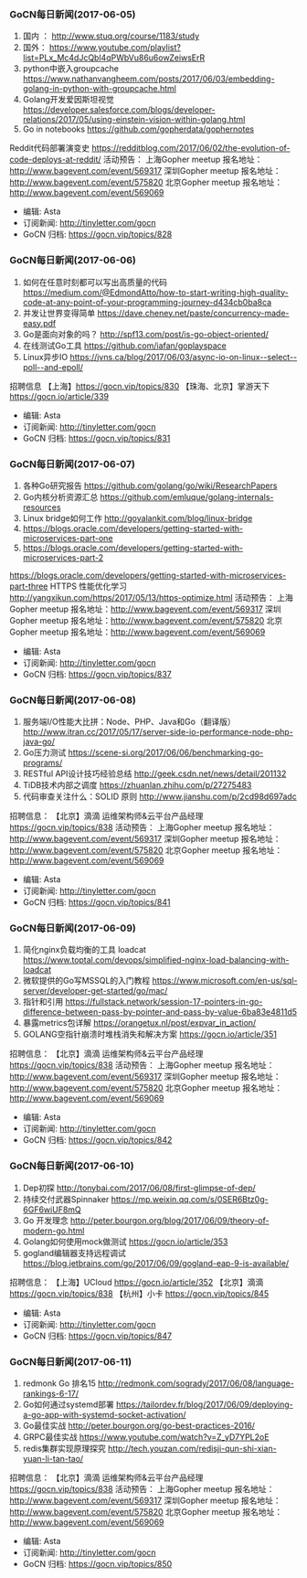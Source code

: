 ### GoCN每日新闻(2017-06-05)

1. 国内 ： http://www.stuq.org/course/1183/study
2. 国外： https://www.youtube.com/playlist?list=PLx_Mc4dJcQbl4qPWbVu86u6owZeiwsErR
3. python中嵌入groupcache https://www.nathanvangheem.com/posts/2017/06/03/embedding-golang-in-python-with-groupcache.html
4. Golang开发爱因斯坦视觉 https://developer.salesforce.com/blogs/developer-relations/2017/05/using-einstein-vision-within-golang.html
5. Go in notebooks https://github.com/gopherdata/gophernotes

Reddit代码部署演变史 https://redditblog.com/2017/06/02/the-evolution-of-code-deploys-at-reddit/
活动预告：
上海Gopher meetup 报名地址：http://www.bagevent.com/event/569317
深圳Gopher meetup 报名地址：http://www.bagevent.com/event/575820
北京Gopher meetup 报名地址：http://www.bagevent.com/event/569069

* 编辑: Asta
* 订阅新闻: http://tinyletter.com/gocn
* GoCN 归档: https://gocn.vip/topics/828

### GoCN每日新闻(2017-06-06)

1. 如何在任意时刻都可以写出高质量的代码 https://medium.com/@EdmondAtto/how-to-start-writing-high-quality-code-at-any-point-of-your-programming-journey-d434cb0ba8ca
2. 并发让世界变得简单 https://dave.cheney.net/paste/concurrency-made-easy.pdf
3. Go是面向对象的吗？ http://spf13.com/post/is-go-object-oriented/
4. 在线测试Go工具 https://github.com/iafan/goplayspace
5. Linux异步IO https://jvns.ca/blog/2017/06/03/async-io-on-linux--select--poll--and-epoll/

招聘信息
【上海】https://gocn.vip/topics/830
【珠海、北京】掌游天下 https://gocn.io/article/339

* 编辑: Asta
* 订阅新闻: http://tinyletter.com/gocn
* GoCN 归档: https://gocn.vip/topics/831

### GoCN每日新闻(2017-06-07)

1. 各种Go研究报告 https://github.com/golang/go/wiki/ResearchPapers
2. Go内核分析资源汇总 https://github.com/emluque/golang-internals-resources
3. Linux bridge如何工作 http://goyalankit.com/blog/linux-bridge
4.  https://blogs.oracle.com/developers/getting-started-with-microservices-part-one
5.  https://blogs.oracle.com/developers/getting-started-with-microservices-part-2

https://blogs.oracle.com/developers/getting-started-with-microservices-part-three
HTTPS 性能优化学习 http://yangxikun.com/https/2017/05/13/https-optimize.html
活动预告：
上海Gopher meetup 报名地址：http://www.bagevent.com/event/569317
深圳Gopher meetup 报名地址：http://www.bagevent.com/event/575820
北京Gopher meetup 报名地址：http://www.bagevent.com/event/569069

* 编辑: Asta
* 订阅新闻: http://tinyletter.com/gocn
* GoCN 归档: https://gocn.vip/topics/837

### GoCN每日新闻(2017-06-08)

1. 服务端I/O性能大比拼：Node、PHP、Java和Go（翻译版） http://www.itran.cc/2017/05/17/server-side-io-performance-node-php-java-go/
2. Go压力测试 https://scene-si.org/2017/06/06/benchmarking-go-programs/
3. RESTful API设计技巧经验总结 http://geek.csdn.net/news/detail/201132
4. TiDB技术内部之调度 https://zhuanlan.zhihu.com/p/27275483
5. 代码审查关注什么：SOLID 原则 http://www.jianshu.com/p/2cd98d697adc

招聘信息：
【北京】滴滴 运维架构师&云平台产品经理 https://gocn.vip/topics/838
活动预告：
上海Gopher meetup 报名地址：http://www.bagevent.com/event/569317
深圳Gopher meetup 报名地址：http://www.bagevent.com/event/575820
北京Gopher meetup 报名地址：http://www.bagevent.com/event/569069

* 编辑: Asta
* 订阅新闻: http://tinyletter.com/gocn
* GoCN 归档: https://gocn.vip/topics/841

### GoCN每日新闻(2017-06-09)

1. 简化nginx负载均衡的工具 loadcat https://www.toptal.com/devops/simplified-nginx-load-balancing-with-loadcat
2. 微软提供的Go写MSSQL的入门教程 https://www.microsoft.com/en-us/sql-server/developer-get-started/go/mac/
3. 指针和引用 https://fullstack.network/session-17-pointers-in-go-difference-between-pass-by-pointer-and-pass-by-value-6ba83e4811d5
4. 暴露metrics包详解 https://orangetux.nl/post/expvar_in_action/
5. GOLANG空指针崩溃时堆栈消失和解决方案 https://gocn.io/article/351

招聘信息：
【北京】滴滴 运维架构师&云平台产品经理 https://gocn.vip/topics/838
活动预告：
上海Gopher meetup 报名地址：http://www.bagevent.com/event/569317
深圳Gopher meetup 报名地址：http://www.bagevent.com/event/575820
北京Gopher meetup 报名地址：http://www.bagevent.com/event/569069

* 编辑: Asta
* 订阅新闻: http://tinyletter.com/gocn
* GoCN 归档: https://gocn.vip/topics/842

### GoCN每日新闻(2017-06-10)

1. Dep初探 http://tonybai.com/2017/06/08/first-glimpse-of-dep/
2. 持续交付武器Spinnaker https://mp.weixin.qq.com/s/0SER6Btz0g-6GF6wiUF8mQ
3. Go 开发理念 http://peter.bourgon.org/blog/2017/06/09/theory-of-modern-go.html
4. Golang如何使用mock做测试 https://gocn.io/article/353
5. gogland编辑器支持远程调试 https://blog.jetbrains.com/go/2017/06/09/gogland-eap-9-is-available/

招聘信息：
【上海】UCloud https://gocn.io/article/352
【北京】滴滴  https://gocn.vip/topics/838
【杭州】小卡 https://gocn.vip/topics/845

* 编辑: Asta
* 订阅新闻: http://tinyletter.com/gocn
* GoCN 归档: https://gocn.vip/topics/847

### GoCN每日新闻(2017-06-11)

1. redmonk Go 排名15 http://redmonk.com/sogrady/2017/06/08/language-rankings-6-17/
2. Go如何通过systemd部署 https://tailordev.fr/blog/2017/06/09/deploying-a-go-app-with-systemd-socket-activation/
3. Go最佳实战 http://peter.bourgon.org/go-best-practices-2016/
4. GRPC最佳实战 https://www.youtube.com/watch?v=Z_yD7YPL2oE
5. redis集群实现原理探究 http://tech.youzan.com/redisji-qun-shi-xian-yuan-li-tan-tao/

招聘信息：
【北京】滴滴 运维架构师&云平台产品经理 https://gocn.vip/topics/838
活动预告：
上海Gopher meetup 报名地址：http://www.bagevent.com/event/569317
深圳Gopher meetup 报名地址：http://www.bagevent.com/event/575820
北京Gopher meetup 报名地址：http://www.bagevent.com/event/569069

* 编辑: Asta
* 订阅新闻: http://tinyletter.com/gocn
* GoCN 归档: https://gocn.vip/topics/850